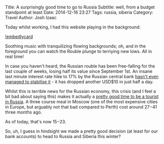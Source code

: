 Title: A surprisingly good time to go to Russia
Subtitle: well, from a budget standpoint at least
Date: 2014-12-16 23:27
Tags: russia, siberia
Category: Travel
Author: Josh Izaac

Today whilst working, I had this website playing in the background: 

[!embedlycard](http://zenrus.ru/)

Soothing music with tranquilizing flowing backgrounds; oh, and in the foreground you can watch the Rouble plunge to terriying new lows. All in real time!

In case you haven't heard, the Russian rouble has been free-falling for the last couple of weeks, losing half its value since September 1st. An insane last minute interest rate hike to 17% by the Russian central bank [hasn't even managed to stabilise it](http://www.bbc.com/news/business-30492518) - it has dropped another USD$10 in just half a day.

Whilst this is terrible news for the Russian economy, this crisis (and I feel a bit bad about saying this) makes it actually a [pretty good time to be a tourist in Russia](http://www.reddit.com/r/travel/comments/2pdwps/psa_if_you_want_to_travel_russia_on_a_budget_nows/). A three course meal in Moscow (one of the most expensive cities in Europe, but arguably not that bad compared to Perth) cost around $27-$41 three months ago.

As of today, that's now $15-$23.

So, uh, I guess in hindsight we made a pretty good decision (at least for our bank accounts) to head to Russia and Siberia this winter?